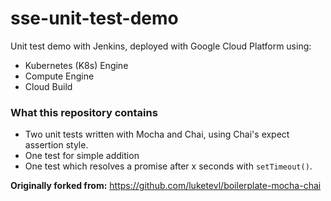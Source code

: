 # sse-unit-test-demo
Unit test demo with Jenkins, deployed with Google Cloud Platform using:

- Kubernetes (K8s) Engine
- Compute Engine
- Cloud Build

### What this repository contains
- Two unit tests written with Mocha and Chai, using Chai's expect assertion style.
- One test for simple addition
- One test which resolves a promise after x seconds with `setTimeout()`.


**Originally forked from:** https://github.com/luketevl/boilerplate-mocha-chai
